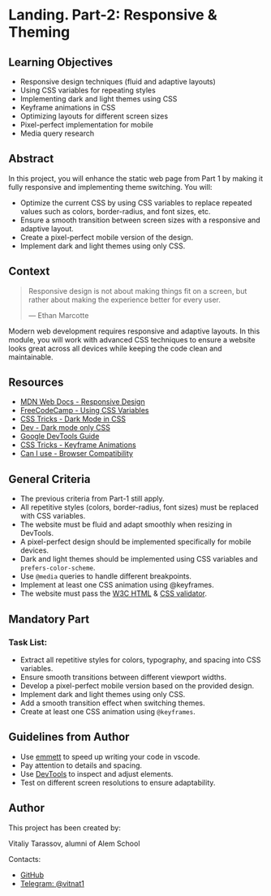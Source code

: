 <!--
    Tip: project name here
-->

# Landing. Part-2: Responsive & Theming

## Learning Objectives

<!--
    Tip: here you must be a list of learning objectives
    that cover your project
-->

- Responsive design techniques (fluid and adaptive layouts)
- Using CSS variables for repeating styles
- Implementing dark and light themes using CSS
- Keyframe animations in CSS
- Optimizing layouts for different screen sizes
- Pixel-perfect implementation for mobile
- Media query research

## Abstract

<!--
    Tip: Write a short description of what student
    will do during this project.
-->

In this project, you will enhance the static web page from Part 1 by making it fully responsive and implementing theme switching. You will:

- Optimize the current CSS by using CSS variables to replace repeated values such as colors, border-radius, and font sizes, etc.
- Ensure a smooth transition between screen sizes with a responsive and adaptive layout.
- Create a pixel-perfect mobile version of the design.
- Implement dark and light themes using only CSS.

## Context

<!-- Tip: citation is optional -->

> Responsive design is not about making things fit on a screen, but rather about making the experience better for every user.
>
> —  Ethan Marcotte

<!--
    Tip: project context here
    Project context is like an onboarding that should explain briefly
    project problem.

    Think of it like ADR's context section which describes problem.
-->

Modern web development requires responsive and adaptive layouts. In this module, you will work with advanced CSS techniques to ensure a website looks great across all devices while keeping the code clean and maintainable.

## Resources

<!-- Tip: useful resources here -->

- [MDN Web Docs - Responsive Design](https://developer.mozilla.org/en-US/docs/Learn_web_development/Core/CSS_layout/Responsive_Design)
- [FreeCodeCamp - Using CSS Variables](https://www.freecodecamp.org/news/everything-you-need-to-know-about-css-variables-c74d922ea855)
- [CSS Tricks - Dark Mode in CSS](https://css-tricks.com/a-complete-guide-to-dark-mode-on-the-web/)
- [Dev - Dark mode only CSS](https://dev.to/laurilllll/how-to-create-dark-mode-using-only-css-2cb4)
- [Google DevTools Guide](https://developer.chrome.com/docs/devtools?hl=en)
- [CSS Tricks - Keyframe Animations](https://css-tricks.com/snippets/css/keyframe-animation-syntax/)
- [Can I use - Browser Compatibility](https://caniuse.com/)

## General Criteria

<!--
    Tip: general criteria here
    You MUST change this points to align with your project.
-->

- The previous criteria from Part-1 still apply.
- All repetitive styles (colors, border-radius, font sizes) must be replaced with CSS variables.
- The website must be fluid and adapt smoothly when resizing in DevTools.
- A pixel-perfect design should be implemented specifically for mobile devices.
- Dark and light themes should be implemented using CSS variables and `prefers-color-scheme`.
- Use `@media` queries to handle different breakpoints.
- Implement at least one CSS animation using @keyframes.
- The website must pass the [W3C HTML](https://validator.w3.org/) & [CSS validator](http://jigsaw.w3.org/css-validator/).

## Mandatory Part

<!--
    Tip: write here what student should do

    Provide project description
    Provide examples
    Provide requirements
-->
### Task List:
- Extract all repetitive styles for colors, typography, and spacing into CSS variables.
- Ensure smooth transitions between different viewport widths.
- Develop a pixel-perfect mobile version based on the provided design.
- Implement dark and light themes using only CSS.
- Add a smooth transition effect when switching themes.
- Create at least one CSS animation using `@keyframes`.

## Guidelines from Author

<!--
    Tip: this section is optional.
    In case if you want to give some guidelines, write it here.
    If no guidelines provided whole section can be removed.
-->

- Use [emmett](https://medium.com/front-end-weekly/faster-html-css-coding-with-emmet-80a66db7ba66) to speed up writing your code in vscode.
- Pay attention to details and spacing.
- Use [DevTools](https://developer.chrome.com/docs/devtools?hl=ru) to inspect and adjust elements.
- Test on different screen resolutions to ensure adaptability.

## Author

This project has been created by:

<!-- Tip: type here author's name, position and company -->
<!-- John Doe, DevOps at Google -->


Vitaliy Tarassov, alumni of Alem School

Contacts:

<!--
    Tip: list of contacts to reach the author.
    It can be email, linkedin, telegram, instagram, etc.
-->

- [GitHub](https://github.com/vtarasso/)
- [Telegram: @vitnat1](https://t.me/vitnat1)
